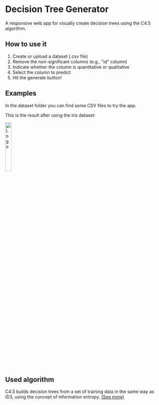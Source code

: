 # Decision Tree Generator

A responsive web app for visually create decision trees using the C4.5 algorithm.

## How to use it

1. Create or upload a dataset (.csv file)
2. Remove the non-significant columns (e.g., "id" column)
3. Indicate whether the column is quantitative or qualitative
4. Select the column to predict
5. Hit the generate button!

## Examples

In the dataset folder you can find some CSV files to try the app.

This is the result after using the iris dataset:

<img alt="Logo" align="center" src="https://i.ibb.co/Fb7ZHGY/Captura-de-pantalla-2023-09-13-11-56-18.png" width="20%" />

## Used algorithm

C4.5 builds decision trees from a set of training data in the same way as ID3, using the concept of information entropy. [(See more)](https://en.wikipedia.org/wiki/C4.5_algorithm)
